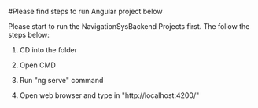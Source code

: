 #Please find steps to run Angular project below

Please start to run the NavigationSysBackend Projects first. The follow
the steps below:

1. CD into the folder

2. Open CMD

3. Run "ng serve" command

4. Open web browser and type in "http://localhost:4200/" 

